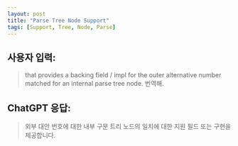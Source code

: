 ```yaml
---
layout: post
title: "Parse Tree Node Support"
tags: [Support, Tree, Node, Parse]
---
```


## 사용자 입력:
>  that provides a backing field / impl for the outer alternative number
  matched for an internal parse tree node. 번역해.

## ChatGPT 응답:
> 외부 대안 번호에 대한 내부 구문 트리 노드의 일치에 대한 지원 필드 또는 구현을 제공합니다.

